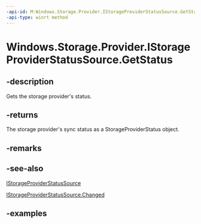 ```yaml
---
-api-id: M:Windows.Storage.Provider.IStorageProviderStatusSource.GetStatus
-api-type: winrt method
---
```


# Windows.Storage.Provider.IStorageProviderStatusSource.GetStatus

<!--
public Windows.Storage.Provider.StorageProviderStatus GetStatus ();
-->


## -description
Gets the storage provider's status.

## -returns
The storage provider's sync status as a StorageProviderStatus object.

## -remarks

## -see-also
[IStorageProviderStatusSource](istorageproviderstatussource.md)

[IStorageProviderStatusSource.Changed](istorageproviderstatussource_changed.md)

## -examples


